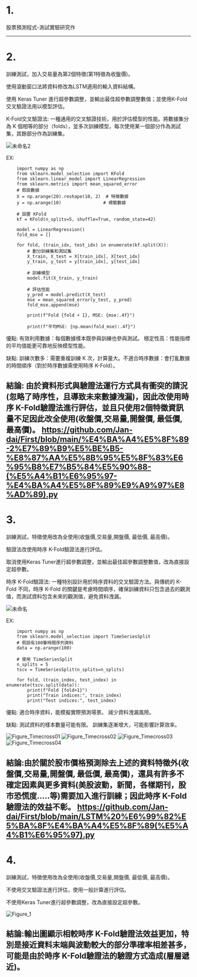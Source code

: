 # 1.

股票預測程式-測試實驗研究作

------------------------------------------------------------------
# 2. 

訓練測試，加入交易量為第2個特徵(第1特徵為收盤價)。

使用滾動窗口法將資料修改為LSTM適用的輸入資料結構。

使用 Keras Tuner 進行超參數調整，並輸出最佳超參數調整數值；並使用K-Fold交叉驗證法用以模型評估。

K-Fold交叉驗證法:
一種通用的交叉驗證技術，用於評估模型的性能。將數據集分為 K 個相等的部分（folds），並多次訓練模型，每次使用某一個部分作為測試集，其餘部分作為訓練集。

![未命名2](https://github.com/user-attachments/assets/494adf95-125f-4fa6-a35d-ead1558a65dd)

EX:

        import numpy as np
        from sklearn.model_selection import KFold
        from sklearn.linear_model import LinearRegression
        from sklearn.metrics import mean_squared_error
        # 假設數據
        X = np.arange(20).reshape(10, 2)  # 特徵數據
        y = np.arange(10)                # 標籤數據
        
        # 設置 KFold
        kf = KFold(n_splits=5, shuffle=True, random_state=42)
        
        model = LinearRegression()
        fold_mse = []
        
        for fold, (train_idx, test_idx) in enumerate(kf.split(X)):
            # 劃分訓練集和測試集
            X_train, X_test = X[train_idx], X[test_idx]
            y_train, y_test = y[train_idx], y[test_idx]
            
            # 訓練模型
            model.fit(X_train, y_train)
            
            # 評估性能
            y_pred = model.predict(X_test)
            mse = mean_squared_error(y_test, y_pred)
            fold_mse.append(mse)
            
            print(f"Fold {fold + 1}, MSE: {mse:.4f}")
      
            print(f"平均MSE: {np.mean(fold_mse):.4f}")
    
優點:
有效利用數據：每個數據樣本既參與訓練也參與測試。
穩定性高：性能指標的平均值能更可靠地反映模型性能。

缺點:
訓練次數多：需要重複訓練 K 次，計算量大。不適合時序數據：會打亂數據的時間順序（對於時序數據需使用時序 K-Fold）。

結論:
由於資料形式與驗證法運行方式具有衝突的請況(忽略了時序性，且導致未來數據洩漏)，因此改使用時序 K-Fold驗證法進行評估，並且只使用2個特徵資訊量不足因此改全使用(收盤價,交易量,開盤價, 最低價, 最高價)。
https://github.com/Jan-dai/First/blob/main/%E4%BA%A4%E5%8F%89-2%E7%89%B9%E5%BE%B5-%E8%87%AA%E5%8B%95%E5%8F%83%E6%95%B8%E7%B5%84%E5%90%88-(%E5%A4%B1%E6%95%97-%E4%BA%A4%E5%8F%89%E9%A9%97%E8%AD%89).py
-------------------------------------------------------------------
# 3. 

訓練測試，特徵使用改為全使用(收盤價,交易量,開盤價, 最低價, 最高價)。

驗證法改使用時序 K-Fold驗證法進行評估。

取消使用Keras Tuner進行超參數調整，並輸出最佳超參數調整數值，改為直接設定超參數。

時序 K-Fold驗證法:
一種特別設計用於時序資料的交叉驗證方法。與傳統的 K-Fold 不同，時序 K-Fold 的關鍵是考慮時間順序，確保訓練資料只包含過去的觀測值，而測試資料包含未來的觀測值，避免資料洩漏。

![未命名](https://github.com/user-attachments/assets/4343be48-daea-4908-9cc0-ee8c9e256d9e)

EX:

        import numpy as np
        from sklearn.model_selection import TimeSeriesSplit
        # 假設有100筆時間序列資料
        data = np.arange(100)
        
        # 使用 TimeSeriesSplit
        n_splits = 5
        tscv = TimeSeriesSplit(n_splits=n_splits)
        
        for fold, (train_index, test_index) in enumerate(tscv.split(data)):
            print(f"Fold {fold+1}")
            print("Train indices:", train_index)
            print("Test indices:", test_index)

優點:
適合時序資料，能模擬實際預測場景。
減少資料洩漏風險。

缺點:
測試資料的樣本數量可能有限。
訓練集逐漸增大，可能影響計算效率。

![Figure_Timecross01](https://github.com/user-attachments/assets/c129504e-ecfb-44a5-bf2a-42493084e50e)
![Figure_Timecross02](https://github.com/user-attachments/assets/fe4bbb53-138d-496a-b148-45281aec648e)
![Figure_Timecross03](https://github.com/user-attachments/assets/9c35299b-38c8-4a38-999a-17da7f42ed2c)
![Figure_Timecross04](https://github.com/user-attachments/assets/d7838e0a-d2d4-40ad-bdc3-177533065dab)

結論:由於關於股市價格預測除去上述的資料特徵外(收盤價,交易量,開盤價, 最低價, 最高價)，還具有許多不確定因素與更多資料(美股波動，新聞，各樣期刊，股市恐慌度.....等)需要加入進行訓練；因此時序 K-Fold驗證法的效益不彰。
https://github.com/Jan-dai/First/blob/main/LSTM%20%E6%99%82%E5%BA%8F%E4%BA%A4%E5%8F%89(%E5%A4%B1%E6%95%97).py
---------------------------------------------------------------------------------
# 4.
訓練測試，特徵使用改為全使用(收盤價,交易量,開盤價, 最低價, 最高價)。

不使用交叉驗證法進行評估，使用一般計算進行評估。

不使用Keras Tuner進行超參數調整，改為直接設定超參數。

![Figure_1](https://github.com/user-attachments/assets/4bfee3b7-7c08-457b-902f-fcf84a500078)
      
結論:輸出圖顯示相較時序 K-Fold驗證法效益更加，特別是接近資料末端與波動較大的部分準確率相差甚多，可能是由於時序 K-Fold驗證法的驗證方式造成(層層遞近)。
---------------------------------------------------------------------------------

